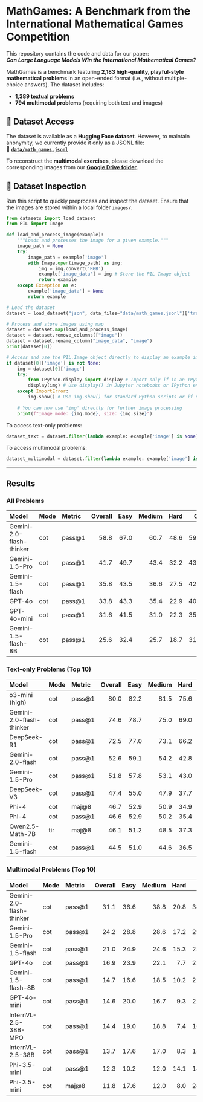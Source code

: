 # MathGames: A Benchmark from the International Mathematical Games Competition  

This repository contains the code and data for our paper:  
**_Can Large Language Models Win the International Mathematical Games?_**  

MathGames is a benchmark featuring **2,183 high-quality, playful-style mathematical problems** in an open-ended format (i.e., without multiple-choice answers). The dataset includes:  
- **1,389 textual problems**  
- **794 multimodal problems** (requiring both text and images)  

## 📂 Dataset Access  

The dataset is available as a **Hugging Face dataset**. However, to maintain anonymity, we currently provide it only as a JSONL file:  
📄 **[`data/math_games.jsonl`](data/math_games.jsonl)**  

To reconstruct the **multimodal exercises**, please download the corresponding images from our **[Google Drive folder](https://drive.google.com/drive/folders/1Dq32HB9E5HWTdL5HWC66CAmotwFnUpDk?usp=sharing)**.

## 🔎 Dataset Inspection 

Run this script to quickly preprocess and inspect the dataset. Ensure that the images are stored within a local folder `images/`.

```python
from datasets import load_dataset
from PIL import Image

def load_and_process_image(example):
    """Loads and processes the image for a given example."""
    image_path = None
    try:
        image_path = example['image']
        with Image.open(image_path) as img:
            img = img.convert('RGB')
            example['image_data'] = img # Store the PIL Image object
            return example
    except Exception as e:
        example['image_data'] = None
        return example

# Load the dataset
dataset = load_dataset("json", data_files="data/math_games.jsonl")['train']

# Process and store images using map
dataset = dataset.map(load_and_process_image)
dataset = dataset.remove_columns(["image"])
dataset = dataset.rename_column("image_data", "image")
print(dataset[0])

# Access and use the PIL.Image object directly to display an example image
if dataset[0]['image'] is not None:
    img = dataset[0]['image']
    try:
        from IPython.display import display # Import only if in an IPython environment
        display(img) # Use display() in Jupyter notebooks or IPython environments
    except ImportError:
        img.show() # Use img.show() for standard Python scripts or if not in an IPython environment
        
    # You can now use 'img' directly for further image processing
    print(f"Image mode: {img.mode}, size: {img.size}")
```

To access text-only problems:

```python
dataset_text = dataset.filter(lambda example: example['image'] is None)
```

To access multimodal problems:
```python
dataset_multimodal = dataset.filter(lambda example: example['image'] is not None)
```

---

## Results 

### All Problems 
| Model                    | Mode   | Metric   |   Overall |   Easy  |   Medium  |   Hard  |   CE  |   C1  |   C2  |   L1  |   L2  |   GP  |   HC |
|:-------------------------|:-------|:---------|------------------:|---------------------------:|-----------------------------:|---------------------------:|-----------------------:|-----------------------:|-----------------------:|-----------------------:|-----------------------:|-----------------------:|-----------------------:|
| Gemini-2.0-flash-thinker | cot    | pass@1    |              58.8 |                       67.0 |                         60.7 |                       48.6 |                   59.0 |                   56.8 |                   61.5 |                   60.3 |                   58.7 |                   52.2 |                   48.4 |
| Gemini-1.5-Pro           | cot    | pass@1    |              41.7 |                       49.7 |                         43.4 |                       32.2 |                   43.7 |                   40.9 |                   43.3 |                   42.1 |                   40.0 |                   33.5 |                   29.3 |
| Gemini-1.5-flash         | cot    | pass@1    |              35.8 |                       43.5 |                         36.6 |                       27.5 |                   42.3 |                   36.5 |                   37.5 |                   36.2 |                   34.1 |                   28.1 |                   24.0 |
| GPT-4o                   | cot    | pass@1    |              33.8 |                       43.3 |                         35.4 |                       22.9 |                   40.9 |                   34.7 |                   35.1 |                   32.9 |                   31.2 |                   23.3 |                   20.5 |
| GPT-4o-mini              | cot    | pass@1    |              31.6 |                       41.5 |                         31.0 |                       22.3 |                   35.6 |                   31.7 |                   33.3 |                   31.9 |                   30.3 |                   23.0 |                   20.9 |
| Gemini-1.5-flash-8B      | cot    | pass@1    |              25.6 |                       32.4 |                         25.7 |                       18.7 |                   31.1 |                   26.4 |                   27.0 |                   25.2 |                   23.6 |                   17.2 |                   15.4 |

### Text-only Problems (Top 10)

| Model                    | Mode   | Metric   |   Overall |   Easy  |   Medium  |   Hard  |   CE  |   C1  |   C2  |   L1  |   L2  |   GP |   HC  |
|:-------------------------|:-------|:---------|------------------:|---------------------------:|-----------------------------:|---------------------------:|-----------------------:|-----------------------:|-----------------------:|-----------------------:|-----------------------:|-----------------------:|-----------------------:|
| o3-mini (high)            | cot    | pass@1    |              80.0 |                       82.2 |                         81.5 |                       75.6 |                   84.8 |                   82.2 |                   81.7 |                   80.7 |                   79.2 |                   78.2 |                   75.9 |
| Gemini-2.0-flash-thinker | cot    | pass@1    |              74.6 |                       78.7 |                         75.0 |                       69.0 |                   85.0 |                   77.8 |                   76.7 |                   75.3 |                   73.2 |                   70.4 |                   69.8 |
| DeepSeek-R1              | cot    | pass@1    |              72.5 |                       77.0 |                         73.1 |                       66.2 |                   82.2 |                   75.3 |                   74.9 |                   73.3 |                   70.9 |                   67.3 |                   66.4 |
| Gemini-2.0-flash         | cot    | pass@1    |              52.6 |                       59.1 |                         54.2 |                       42.8 |                   55.1 |                   56.0 |                   55.0 |                   53.1 |                   50.5 |                   43.2 |                   40.3 |
| Gemini-1.5-Pro           | cot    | pass@1    |              51.8 |                       57.8 |                         53.1 |                       43.0 |                   58.9 |                   53.8 |                   53.0 |                   51.8 |                   50.0 |                   43.4 |                   41.6 |
| DeepSeek-V3              | cot    | pass@1    |              47.4 |                       55.0 |                         47.9 |                       37.7 |                   62.6 |                   49.1 |                   48.9 |                   47.3 |                   44.9 |                   37.2 |                   32.2 |
| Phi-4                     | cot    | maj@8     |              46.7 |                       52.9 |                         50.9 |                       34.9 |                   66.4 |                   51.8 |                   48.1 |                   46.0 |                   43.7 |                   37.0 |                   32.2 |
| Phi-4                     | cot    | pass@1    |              46.6 |                       52.9 |                         50.2 |                       35.4 |                   62.6 |                   51.6 |                   48.6 |                   46.4 |                   44.1 |                   37.2 |                   33.5 |
| Qwen2.5-Math-7B          | tir    | maj@8     |              46.1 |                       51.2 |                         48.5 |                       37.3 |                   56.1 |                   46.6 |                   46.7 |                   45.7 |                   45.4 |                   38.7 |                   34.9 |
| Gemini-1.5-flash         | cot    | pass@1    |              44.5 |                       51.0 |                         44.6 |                       36.5 |                   57.0 |                   48.5 |                   46.7 |                   45.2 |                   42.8 |                   36.7 |                   33.8 |

### Multimodal Problems (Top 10)

| Model                    | Mode   | Metric   |   Overall |   Easy |   Medium  |   Hard  |   CE  |   C1  |   C2 |   L1 |   L2  |   GP  |   HC |
|:-------------------------|:-------|:---------|------------------:|---------------------------:|-----------------------------:|---------------------------:|-----------------------:|-----------------------:|-----------------------:|-----------------------:|-----------------------:|-----------------------:|-----------------------:|
| Gemini-2.0-flash-thinker | cot    | pass@1    |              31.1 |                       36.6 |                         38.8 |                       20.8 |                   34.8 |                   29.6 |                   31.4 |                   29.2 |                   28.1 |                   23.3 |                   21.3 |
| Gemini-1.5-Pro           | cot    | pass@1    |              24.2 |                       28.8 |                         28.6 |                       17.2 |                   29.6 |                   24.2 |                   23.9 |                   21.9 |                   18.8 |                   17.7 |                   13.7 |
| Gemini-1.5-flash         | cot    | pass@1    |              21.0 |                       24.9 |                         24.6 |                       15.3 |                   28.7 |                   21.7 |                   19.9 |                   18.2 |                   16.6 |                   14.8 |                   12.0 |
| GPT-4o                   | cot    | pass@1    |              16.9 |                       23.9 |                         22.1 |                        7.7 |                   23.5 |                   18.2 |                   16.5 |                   13.6 |                   11.7 |                    8.5 |                    7.6 |
| Gemini-1.5-flash-8B      | cot    | pass@1    |              14.7 |                       16.6 |                         18.5 |                       10.2 |                   22.6 |                   15.3 |                   13.4 |                   12.7 |                   11.5 |                    9.9 |                    8.7 |
| GPT-4o-mini              | cot    | pass@1    |              14.6 |                       20.0 |                         16.7 |                        9.3 |                   22.6 |                   18.2 |                   14.6 |                   11.9 |                   10.3 |                    9.5 |                    9.3 |
| InternVL-2.5-38B-MPO     | cot    | pass@1    |              14.4 |                       19.0 |                         18.8 |                        7.4 |                   16.5 |                   16.6 |                   14.2 |                   12.5 |                   11.7 |                    9.2 |                    7.6 |
| InternVL-2.5-38B         | cot    | pass@1    |              13.7 |                       17.6 |                         17.0 |                        8.3 |                   14.8 |                   14.6 |                   13.6 |                   11.5 |                    9.9 |                    7.4 |                    6.6 |
| Phi-3.5-mini                   | cot    | pass@1    |              12.3 |                       10.2 |                         12.0 |                       14.1 |                   14.8 |                   15.3 |                   12.9 |                   12.7 |                   12.5 |                   12.7 |                   14.2 |
| Phi-3.5-mini                   | cot    | maj@8     |              11.8 |                       17.6 |                         12.0 |                        8.0 |                   24.4 |                   11.2 |                   11.4 |                   11.1 |                   10.3 |                    7.4 |                    7.1 |

